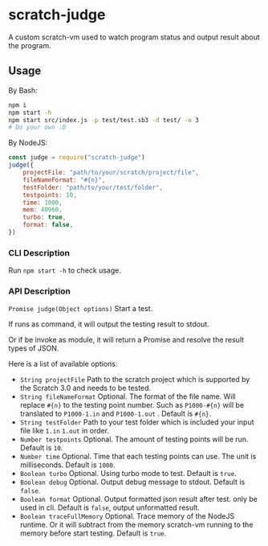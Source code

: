 # scratch-judge

A custom scratch-vm used to watch program status and output result about the program.

## Usage

By Bash:

```bash
npm i
npm start -h
npm start src/index.js -p test/test.sb3 -d test/ -o 3
# Do your own :D
```

By NodeJS:

```javascript
const judge = require("scratch-judge")
judge({
    projectFile: "path/to/your/scratch/project/file",
    fileNameFormat: "#{n}",
    testFolder: "path/to/your/test/folder",
    testpoints: 10,
    time: 1000,
    mem: 40960,
    turbo: true,
    format: false,
})
```

### CLI Description

Run `npm start -h` to check usage.

### API Description

`Promise judge(Object options)` Start a test.

If runs as command, it will output the testing result to stdout.

Or if be invoke as module, it will return a Promise and resolve the result types of JSON.

Here is a list of available options:

- `String projectFile` Path to the scratch project which is supported by the
    Scratch 3.0 and needs to be tested.
- `String fileNameFormat` Optional. The format of the file name.
    Will replace `#{n}` to the testing point number.
    Such as `P1000-#{n}` will be translated to `P1000-1.in` and `P1000-1.out` .
    Default is `#{n}`.
- `String testFolder` Path to your test folder which is included your input file
    like `1.in` `1.out` in order.
- `Number testpoints` Optional. The amount of testing points will be run.
    Default is `10`.
- `Number time` Optional. Time that each testing points can use.
    The unit is milliseconds.
    Default is `1000`.
- `Boolean turbo` Optional. Using turbo mode to test.
    Default is `true`.
- `Boolean debug` Optional. Output debug message to stdout.
    Default is `false`.
- `Boolean format` Optional. Output formatted json result after test.
    only be used in cli.
    Default is `false`, output unformatted result.
- `Boolean traceFullMemory` Optional. Trace memory of the NodeJS runtime.
    Or it will subtract from the memory scratch-vm running to the memory
    before start testing.
    Default is `true`.

